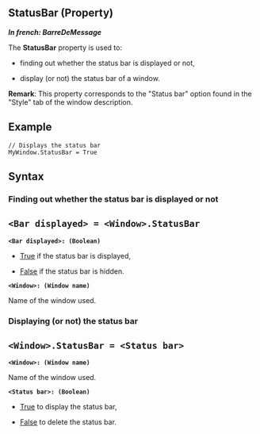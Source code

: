 


## StatusBar (Property)

***In french: BarreDeMessage***
	



<a name="XUse"></a>
<a name="Use"></a>
<a name="description"></a>
The **StatusBar** property is used to:

- finding out whether the status bar is displayed or not, 

- display (or not) the status bar of a window.




**Remark**: This property corresponds to the "Status bar" option found in the "Style" tab of the window description.
<a name="Example1"></a>
<a name="sample_code"></a>

## Example


```wl
// Displays the status bar
MyWindow.StatusBar = True
```

<a name="XSYNTAX"></a>
<a name="SYNTAX1"></a>

## Syntax

### Finding out whether the status bar is displayed or not

`<Bar displayed> = <Window>.StatusBar`
---

**`<Bar displayed>: (Boolean)`**



- <u><u><u><u>True</u></u></u></u> if the status bar is displayed, 

- <u><u><u><u>False</u></u></u></u> if the status bar is hidden.




**`<Window>: (Window name)`**

Name of the window used.  


<a name="SYNTAX2"></a>

### Displaying (or not) the status bar

`<Window>.StatusBar = <Status bar>`
---

**`<Window>: (Window name)`**

Name of the window used.  

**`<Status bar>: (Boolean)`**



- <u><u><u><u>True</u></u></u></u> to display the status bar, 

- <u><u><u><u>False</u></u></u></u> to delete the status bar.  







